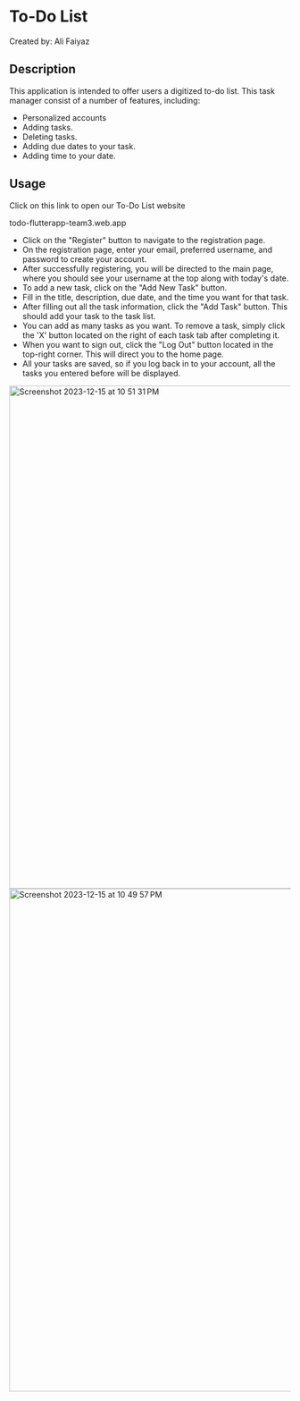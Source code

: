 # To-Do List

Created by: Ali Faiyaz

## Description
This application is intended to offer users a digitized to-do list.
This task manager consist of a number of features, including:
- Personalized accounts 
- Adding tasks.
- Deleting tasks.
- Adding due dates to your task.
- Adding time to your date.

## Usage

Click on this link to open our To-Do List website 

todo-flutterapp-team3.web.app

- Click on the "Register" button to navigate to the registration page.
- On the registration page, enter your email, preferred username, and password  to create your account.
- After successfully registering, you will be directed to the main page, where you should see your username at the top along with today's date.
- To add a new task, click on the "Add New Task" button.
- Fill in the title, description, due date, and the time you want for that task.
- After filling out all the task information, click the "Add Task" button. This should add your task to the task list.
- You can add as many tasks as you want. To remove a task, simply click the 'X' button located on the right of each task tab after completing it.
- When you want to sign out, click the "Log Out" button located in the top-right corner. This will direct you to the home page.
- All your tasks are saved, so if you log back in to your account, all the tasks you entered before will be displayed.

<img width="900" alt="Screenshot 2023-12-15 at 10 51 31 PM" src="https://github.com/alifaiyaz1120/To-Do-List/assets/119764873/4296b0c6-563a-42e3-92f1-801de28507e5">

<img width="900" alt="Screenshot 2023-12-15 at 10 49 57 PM" src="https://github.com/alifaiyaz1120/To-Do-List/assets/119764873/3d935858-a311-4622-a34e-f7be61621b89">




